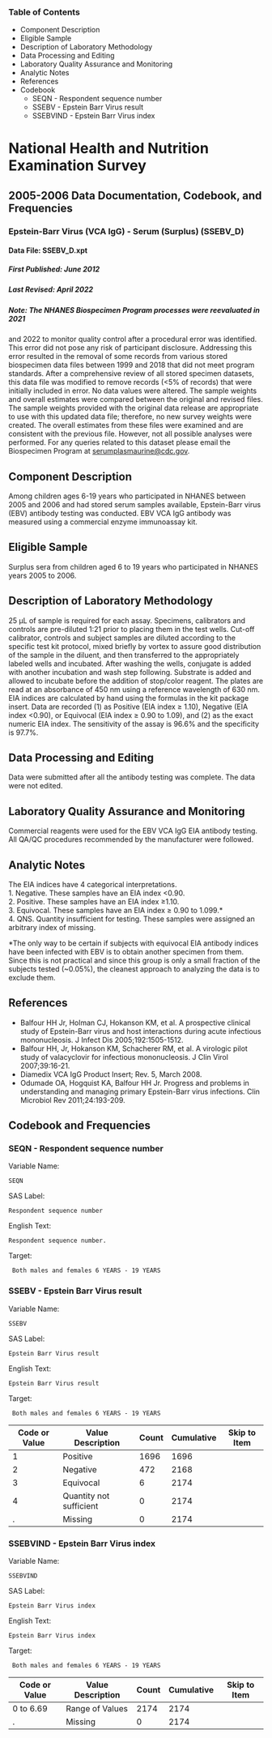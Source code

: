 ### Table of Contents

  * Component Description
  * Eligible Sample
  * Description of Laboratory Methodology
  * Data Processing and Editing
  * Laboratory Quality Assurance and Monitoring
  * Analytic Notes
  * References
  * Codebook
    * SEQN - Respondent sequence number
    * SSEBV - Epstein Barr Virus result
    * SSEBVIND - Epstein Barr Virus index

# National Health and Nutrition Examination Survey

## 2005-2006 Data Documentation, Codebook, and Frequencies

### Epstein-Barr Virus (VCA IgG) - Serum (Surplus) (SSEBV_D)

####  Data File: SSEBV_D.xpt

##### First Published: June 2012

##### Last Revised: April 2022

##### Note: The NHANES Biospecimen Program processes were reevaluated in 2021
and 2022 to monitor quality control after a procedural error was identified.
This error did not pose any risk of participant disclosure. Addressing this
error resulted in the removal of some records from various stored biospecimen
data files between 1999 and 2018 that did not meet program standards. After a
comprehensive review of all stored specimen datasets, this data file was
modified to remove records (<5% of records) that were initially included in
error. No data values were altered. The sample weights and overall estimates
were compared between the original and revised files. The sample weights
provided with the original data release are appropriate to use with this
updated data file; therefore, no new survey weights were created. The overall
estimates from these files were examined and are consistent with the previous
file. However, not all possible analyses were performed. For any queries
related to this dataset please email the Biospecimen Program at
serumplasmaurine@cdc.gov.

## Component Description

Among children ages 6-19 years who participated in NHANES between 2005 and
2006 and had stored serum samples available, Epstein-Barr virus (EBV) antibody
testing was conducted. EBV VCA IgG antibody was measured using a commercial
enzyme immunoassay kit.

## Eligible Sample

Surplus sera from children aged 6 to 19 years who participated in NHANES years
2005 to 2006.

## Description of Laboratory Methodology

25 μL of sample is required for each assay. Specimens, calibrators and
controls are pre-diluted 1:21 prior to placing them in the test wells. Cut-off
calibrator, controls and subject samples are diluted according to the specific
test kit protocol, mixed briefly by vortex to assure good distribution of the
sample in the diluent, and then transferred to the appropriately labeled wells
and incubated. After washing the wells, conjugate is added with another
incubation and wash step following. Substrate is added and allowed to incubate
before the addition of stop/color reagent. The plates are read at an
absorbance of 450 nm using a reference wavelength of 630 nm. EIA indices are
calculated by hand using the formulas in the kit package insert. Data are
recorded (1) as Positive (EIA index ≥ 1.10), Negative (EIA index <0.90), or
Equivocal (EIA index ≥ 0.90 to 1.09), and (2) as the exact numeric EIA index.
The sensitivity of the assay is 96.6% and the specificity is 97.7%.

## Data Processing and Editing

Data were submitted after all the antibody testing was complete. The data were
not edited.

## Laboratory Quality Assurance and Monitoring

Commercial reagents were used for the EBV VCA IgG EIA antibody testing. All
QA/QC procedures recommended by the manufacturer were followed.

## Analytic Notes

The EIA indices have 4 categorical interpretations.  
1\. Negative. These samples have an EIA index <0.90.  
2\. Positive. These samples have an EIA index ≥1.10.  
3\. Equivocal. These samples have an EIA index ≥ 0.90 to 1.099.*  
4\. QNS. Quantity insufficient for testing. These samples were assigned an
arbitrary index of missing.

*The only way to be certain if subjects with equivocal EIA antibody indices have been infected with EBV is to obtain another specimen from them. Since this is not practical and since this group is only a small fraction of the subjects tested (~0.05%), the cleanest approach to analyzing the data is to exclude them. 

## References

  * Balfour HH Jr, Holman CJ, Hokanson KM, et al. A prospective clinical study of Epstein-Barr virus and host interactions during acute infectious mononucleosis. J Infect Dis 2005;192:1505-1512.
  * Balfour HH, Jr, Hokanson KM, Schacherer RM, et al. A virologic pilot study of valacyclovir for infectious mononucleosis. J Clin Virol 2007;39:16-21.
  * Diamedix VCA IgG Product Insert; Rev. 5, March 2008.
  * Odumade OA, Hogquist KA, Balfour HH Jr. Progress and problems in understanding and managing primary Epstein-Barr virus infections. Clin Microbiol Rev 2011;24:193-209.

## Codebook and Frequencies

### SEQN - Respondent sequence number

Variable Name:

    SEQN
SAS Label:

    Respondent sequence number
English Text:

    Respondent sequence number.
Target:

     Both males and females 6 YEARS - 19 YEARS

### SSEBV - Epstein Barr Virus result

Variable Name:

    SSEBV
SAS Label:

    Epstein Barr Virus result
English Text:

    Epstein Barr Virus result
Target:

     Both males and females 6 YEARS - 19 YEARS
Code or Value | Value Description | Count | Cumulative | Skip to Item  
---|---|---|---|---  
1 | Positive | 1696 | 1696 |   
2 | Negative | 472 | 2168 |   
3 | Equivocal | 6 | 2174 |   
4 | Quantity not sufficient | 0 | 2174 |   
. | Missing | 0 | 2174 |   
  
### SSEBVIND - Epstein Barr Virus index

Variable Name:

    SSEBVIND
SAS Label:

    Epstein Barr Virus index
English Text:

    Epstein Barr Virus index
Target:

     Both males and females 6 YEARS - 19 YEARS
Code or Value | Value Description | Count | Cumulative | Skip to Item  
---|---|---|---|---  
0 to 6.69 | Range of Values | 2174 | 2174 |   
. | Missing | 0 | 2174 | 

